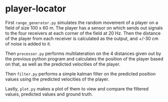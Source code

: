 # player-locator

First `range_generator.py` simulates the random movement of a player on a field of size 100 x 60 m. The player has a sensor on which sends out signals to the four receivers at each corner of the field at 20 Hz. Then the distance of the player from each receiver is calculated as the output, and +/-30 cm of noise is added to it.

Then `processor.py` performs multilateration on the 4 distances given out by the previous python program and calculates the position of the player based on that, as well as the predicted velocities of the player.

Then `filter.py` performs a simple kalman filter on the predicted position values using the predicted velocities of the player.

Lastly, `plot.py` makes a plot of them to view and compare the filtered values, predicted values and ground truth.
